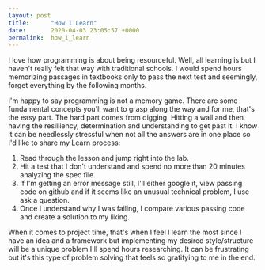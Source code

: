 ```yaml
---
layout: post
title:      "How I Learn"
date:       2020-04-03 23:05:57 +0000
permalink:  how_i_learn
---
```


I love how programming is about being resourceful. Well, all learning is but I haven't really felt that way with traditional schools. I would spend hours memorizing passages in textbooks only to pass the next test and seemingly, forget everything by the following months. 

I'm happy to say programming is not a memory game. There are some fundamental concepts you'll want to grasp along the way and for me, that's the easy part. The hard part comes from digging. Hitting a wall and then having the resilliency, determination and understanding to get past it. I know it can be needlessly stressful when not all the answers are in one place so I'd like to share my Learn process:


1. Read through the lesson and jump right into the lab.
2. Hit a test that I don't understand and spend no more than 20 minutes analyzing the spec file.
3. If I'm getting an error message still, I'll either google it, view passing code on github and if it seems like an unusual technical problem, I use ask a question.
4. Once I understand why I was failing, I compare various passing code and create a solution to my liking.


When it comes to project time, that's when I feel l learn the most since I have an idea and a framework but implementing my desired style/structure will be a unique problem I'll spend hours researching. It can be frustrating but it's this type of problem solving that feels so gratifying to me in the end.  

